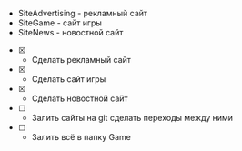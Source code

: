 - SiteAdvertising - рекламный сайт
- SiteGame - сайт игры
- SiteNews - новостной сайт

- [x] - Сделать рекламный сайт
- [x] - Сделать сайт игры
- [x] - Сделать новостной сайт
- [ ] - Залить сайты на git сделать переходы между ними
- [ ] - Залить всё в папку Game